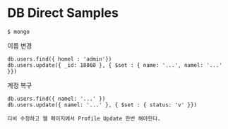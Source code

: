 # DB Direct Samples

    $ mongo

이름 변경

    db.users.find({ homel : 'admin'})
    db.users.update({ _id: 18060 }, { $set : { name: '...', namel: '...' }})

계정 복구

    db.users.find({ namel: '...' })
    db.users.update({ namel: '...' }, { $set : { status: 'v' }})

    디비 수정하고 웹 페이지에서 Profile Update 한번 해야한다.
